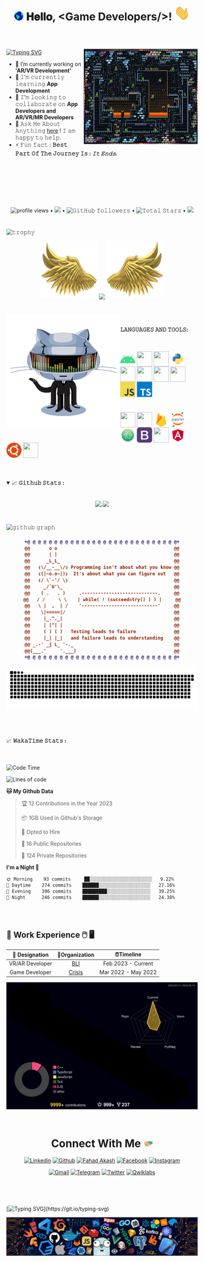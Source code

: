<h1 align="center">
  <img src="GIF/Earth.gif" width="24px">
  𝐇𝐞𝐥𝐥𝐨, &lt;Game Developers/&gt;!
  <img src="GIF/Hi.gif" width="40px" />
</h1>

<br/>
<br/>

<p><img align="right" height="250" width="300" src="https://github.com/FahadAkash/FahadAkash/blob/main/img/games.gif" alt="FahadAkash" /></p>


[![Typing SVG](https://readme-typing-svg.herokuapp.com?size=20&center=true&vCenter=true&width=520&lines=A+software+engineer+with+true+passion)](https://git.io/typing-svg)


- 🔭 I’m currently working on **'AR/VR Development'**
- 🌱 𝙸’𝚖 𝚌𝚞𝚛𝚛𝚎𝚗𝚝𝚕𝚢 𝚕𝚎𝚊𝚛𝚗𝚒𝚗𝚐 **App Development**
- 👯 𝙸’𝚖 𝚕𝚘𝚘𝚔𝚒𝚗𝚐 𝚝𝚘 𝚌𝚘𝚕𝚕𝚊𝚋𝚘𝚛𝚊𝚝𝚎 𝚘𝚗 **App Developers and AR/VR/MR Developers**
- 💬 𝙰𝚜𝚔 𝙼𝚎 𝙰𝚋𝚘𝚞𝚝 𝙰𝚗𝚢𝚝𝚑𝚒𝚗𝚐 [here](#) ! 𝙸 𝚊𝚖 𝚑𝚊𝚙𝚙𝚢 𝚝𝚘 𝚑𝚎𝚕𝚙.
- ⚡ 𝙵𝚞𝚗 𝚏𝚊𝚌𝚝 : **𝙱𝚎𝚜𝚝 𝙿𝚊𝚛𝚝 𝙾𝚏 𝚃𝚑𝚎 𝙹𝚘𝚞𝚛𝚗𝚎𝚢 𝙸𝚜 : *𝙸𝚝 𝙴𝚗𝚍𝚜.***

<br/>
<br/>
<br/>
<br/>
<br/>
<br/>


<p align="center">
  <img alt = "profile views" src="https://komarev.com/ghpvc/?username=FahadAkash&style=flat&color=blue"> •   
  <a href="https://user-badge.committers.top/india_private/GovindSingh9447"><img src="https://user-badge.committers.top/india_private/GovindSingh9447.svg"></a> •
  <img alt="𝙶𝚒𝚝𝙷𝚞𝚋 𝚏𝚘𝚕𝚕𝚘𝚠𝚎𝚛𝚜" src="https://img.shields.io/github/followers/FahadAkash?label=Followers&style=social"> •
  <img src="https://img.shields.io/github/stars/FahadAkash?label=Stars" alt="𝚃𝚘𝚝𝚊𝚕 𝚂𝚝𝚊𝚛𝚜"> •
  <a href="https://github.com/sponsors/FahadAkash"><img src="https://img.shields.io/static/v1?label=Sponsor&message=%E2%9D%A4&logo=GitHub&color=%23fe8e86"/></a>
</p>


#

![𝚝𝚛𝚘𝚙𝚑𝚢](https://github-profile-trophy.vercel.app/?username=FahadAkash&column=9&margin-w=15&margin-h=15&no-bg=true&no-frame=true&theme=juicyfresh)

<p align="center">
  <img height="150" width="150" src="https://github.com/FahadAkash/FahadAkash/blob/main/WEBP/left.webp">
  <img align="center" src="https://github-readme-streak-stats.herokuapp.com/?user=FahadAkash&theme=dark&hide_border=true"/>
  <img height="150" width="150" src="https://github.com/FahadAkash/FahadAkash/blob/main/WEBP/right.webp">
</p>

#






<a target="_blank"><img align="left" height="300" width="300" alt="𝙶𝙸𝙵" src="https://github.com/FahadAkash/FahadAkash/blob/master/GIF/github.gif"></a>
<br/>

**𝙻𝙰𝙽𝙶𝚄𝙰𝙶𝙴𝚂 𝙰𝙽𝙳 𝚃𝙾𝙾𝙻𝚂:**  
<br/>
<br/>

<code><img height="40" width="40" align="center" src="https://raw.githubusercontent.com/github/explore/80688e429a7d4ef2fca1e82350fe8e3517d3494d/topics/android/android.png"></code>
<code><img height="40" width="40" align="center" src="https://user-images.githubusercontent.com/61319844/156958898-1f821b0d-21a8-444c-bc01-3cc3f49a44e8.png"></code>
<code><img height="40" width="40" align="center" src="https://user-images.githubusercontent.com/61319844/156958933-738422d2-8137-4652-9b71-2cb079b31722.png"></code>
<code><img height="40" width="40" align="center" src="https://raw.githubusercontent.com/github/explore/80688e429a7d4ef2fca1e82350fe8e3517d3494d/topics/python/python.png"></code>
<code><img height="40" width="40" align="center" src="https://www.naveedashfaq.me/img/c++.png"></code>
<code><img height="40" width="40" align="center" src="https://cdn.iconscout.com/icon/free/png-512/c-programming-569564.png"></code>
<code><img height="40" width="40" align="center" src="https://miro.medium.com/max/1400/1*UBZYjKJigowCJOK4SaHicw.jpeg"></code>
<code><img height="40" width="40" align="center" src="https://cdn.iconscout.com/icon/free/png-256/css-131-722685.png"></code>
<code><img height="40" width="40" align="center" src="https://raw.githubusercontent.com/github/explore/80688e429a7d4ef2fca1e82350fe8e3517d3494d/topics/javascript/javascript.png"></code>
<code><img height="40" width="40" align="center" src="https://raw.githubusercontent.com/github/explore/80688e429a7d4ef2fca1e82350fe8e3517d3494d/topics/typescript/typescript.png"></code>
#
<code><img height="40" width="40" align="center" src="https://upload.wikimedia.org/wikipedia/commons/thumb/3/3f/Git_icon.svg/1024px-Git_icon.svg.png"></code>
<code><img height="40" width="40" align="center" src="https://upload.wikimedia.org/wikipedia/commons/a/af/Adobe_Photoshop_CC_icon.svg"></code>
<code><img height="40" width="40" align="center" src="https://raw.githubusercontent.com/github/explore/80688e429a7d4ef2fca1e82350fe8e3517d3494d/topics/firebase/firebase.png"></code>
<code><img height="40" width="40" align="center" src="https://raw.githubusercontent.com/github/explore/80688e429a7d4ef2fca1e82350fe8e3517d3494d/topics/jupyter-notebook/jupyter-notebook.png"></code>
<code><img height="40" width="40" align="center" src="https://raw.githubusercontent.com/github/explore/80688e429a7d4ef2fca1e82350fe8e3517d3494d/topics/atom/atom.png"></code>
<code><img height="40" width="40" align="center" src="https://raw.githubusercontent.com/github/explore/80688e429a7d4ef2fca1e82350fe8e3517d3494d/topics/bootstrap/bootstrap.png"></code>
<code><img height="40" width="40" align="center" src="https://upload.wikimedia.org/wikipedia/commons/1/17/C_Sharp_Icon.png"></code>
<code><img height="40" width="40" align="center" src="https://raw.githubusercontent.com/github/explore/80688e429a7d4ef2fca1e82350fe8e3517d3494d/topics/angular/angular.png"></code>
<code><img height="40" width="40" align="center" src="https://raw.githubusercontent.com/github/explore/80688e429a7d4ef2fca1e82350fe8e3517d3494d/topics/ubuntu/ubuntu.png"></code>
<code><img height="40" width="40" align="center" src="https://cdn.iconscout.com/icon/free/png-512/mongodb-3-1175138.png"></code>
#


<br/>


<details open="">
<summary>
  <g-emoji class="g-emoji" alias="chart_with_upwards_trend" fallback-src="https://github.githubassets.com/images/icons/emoji/unicode/1f4c8.png">📈</g-emoji>
  <strong>𝙶𝚒𝚝𝚑𝚞𝚋 𝚂𝚝𝚊𝚝𝚜 : </strong>
</summary>
<br>

<p align="center">
  <a href="https://github.com/FahadAkash">
    <img align="center" src="https://github-readme-stats.vercel.app/api?username=FahadAkash&show_icons=true&hide_border=true&title_color=94b4a4&amp&icon_color=FFFFFF&amp&text_color=FFFFFF&amp&bg_color=000000&count_private=true&include_all_commits=true"/>
  </a>
  <a href="https://github.com/FahadAkash">
    <img align="center" height="195px" src="https://github-readme-stats.vercel.app/api/top-langs/?username=FahadAKash&text_color=FFFFFF&bg_color=000000&title_color=94b4a4&langs_count=15&layout=compact&hide_border=true" />
  </a>
</p>
</details>
<br>


![𝚐𝚒𝚝𝚑𝚞𝚋 𝚐𝚛𝚊𝚙𝚑](https://github-readme-activity-graph.vercel.app/graph?username=FahadAkash&theme=react-dark&hide_border=true&area=true)


<h4 align="center">
  
```diff
+@ @ @ @ @ @ @ @ @ @ @ @ @ @ @ @ @ @ @ @ @ @ @ @ @ @ @ @+
@@       o o                                           @@
@@       | |                                           @@
@@      _L_L_                                          @@
@@   ❮\/__-__\/❯ Programming isn't about what you know @@
@@   ❮(|~o.o~|)❯  It's about what you can figure out   @@
@@   ❮/ \`-'/ \❯                                       @@
@@     _/`U'\_                                         @@
@@    ( .   . )     .----------------------------.     @@
@@   / /     \ \    | while( ! (succeed=try() ) ) |     @@
@@   \ |  ,  | /    '----------------------------'     @@
@@    \|=====|/                                        @@
@@     |_.^._|                                         @@
@@     | |"| |                                         @@
@@     ( ) ( )   Testing leads to failure              @@
@@     |_| |_|   and failure leads to understanding    @@
@@ _.-' _j L_ '-._                                     @@
@@(___.'     '.___)                                    @@
+@ @ @ @ @ @ @ @ @ @ @ @ @ @ @ @ @ @ @ @ @ @ @ @ @ @ @ @+
```

</h4>  
  
![𝙶𝚒𝚝𝚑𝚞𝚋 𝙲𝚘𝚗𝚝𝚛𝚒𝚋𝚞𝚝𝚒𝚘𝚗 𝙶𝚛𝚊𝚙𝚑](https://github.com/FahadAkash/FahadAkash/blob/main/github-contribution-grid-snake.svg)

<br/>





#

<summary>
  <g-emoji class="g-emoji" alias="chart_with_upwards_trend" fallback-src="https://github.githubassets.com/images/icons/emoji/unicode/1f4c8.png">📈</g-emoji>
  <strong>𝚆𝚊𝚔𝚊𝚃𝚒𝚖𝚎 𝚂𝚝𝚊𝚝𝚜 : </strong>
</summary>


<br>
<br>

<!--START_SECTION:waka-->

![Code Time](http://img.shields.io/badge/Code%20Time-4%2C938%20hrs%2055%20mins-blue)

![Lines of code](https://img.shields.io/badge/From%20Hello%20World%20I%27ve%20Written-11.3%20million%20lines%20of%20code-blue)


**🐱 My Github Data** 

> 🏆 12 Contributions in the Year 2023
 > 
> 📦 1GB Used in Github's Storage 
 > 
> 💼 Opted to Hire
 > 
> 📜 16 Public Repositories 
 > 
> 🔑 124 Private Repositories  
 > 
**I'm a Night 🦉** 

```text
🌞 Morning    93 commits     ██░░░░░░░░░░░░░░░░░░░░░░░   9.22% 
🌆 Daytime    274 commits    ██████░░░░░░░░░░░░░░░░░░░   27.16% 
🌃 Evening    396 commits    █████████░░░░░░░░░░░░░░░░   39.25% 
🌙 Night      246 commits    ██████░░░░░░░░░░░░░░░░░░░   24.38%

```


<br> <br>

## 🚀 **Work Experience** :computer_mouse: :desktop_computer: 

| 💼 Designation |  🏢Organization | ⏰Timeline  |
| :-: | :-: | :-: |
| VR/AR Developer | [BLI](https://www.linkedin.com/company/decimaltech/) | Feb 2023 - Current |
| Game Developer | [Crisis](https://www.facebook.com/crisisentertainmentltd/) | Mar 2022 - May 2022 |
 


![3D Profile](https://github.com/FahadAkash/FahadAkash/blob/main/img/profile-night-rainbow.svg)
 



<br/>
<h1 align="center">
  Connect With Me
 
  <a target="_blank">
    <img src="https://github.com/FahadAkash/FahadAkash/blob/master/GIF/Handshake.gif" height="25px" style="max-width:100%;">
  </a>
</h1>

<p align="center">
  <a href="https://bd.linkedin.com/in/fahadakash"><img alt="Linkedin" title="FahadAkash Linkedin" src="https://img.shields.io/badge/LinkedIn-0077B5?style=for-the-badge&logo=linkedin&logoColor=white"></a>
  <a href="https://github.com/FahadAkash"><img alt="Github" title="Fahad Akash Github" src="https://img.shields.io/badge/GitHub-100000?style=for-the-badge&logo=github&logoColor=white"></a>
  <a href="https://www.youtube.com/@FahadAkash"><img alt="Fahad Akash" title="Fahad Akash SC" src="https://img.shields.io/badge/YouTube-red?style=for-the-badge&logo=youtube&logoColor=white"></a>
  <a href="https://www.facebook.com/fahadakashni/"><img alt="Facebook" title="Fahad Akash FB" src="https://img.shields.io/badge/Facebook-1877F2?style=for-the-badge&logo=facebook&logoColor=white"></a>
  <a href="https://www.instagram.com/fahadakashdev/"><img alt="Instagram" title="Fahad Akash Instagram" src="https://img.shields.io/badge/Instagram-E4405F?style=for-the-badge&logo=instagram&logoColor=white"></a>
 </p>
 <p align="center">
  <a href="mailto:fahadakash12@gmail.com"><img alt="Gmail" title="FahadAkash Gmail" src="https://img.shields.io/badge/Gmail-D14836?style=for-the-badge&logo=gmail&logoColor=white"></a>
  <a href="#"><img alt="Telegram" title="Fahad Akash Telegram" src="https://img.shields.io/badge/Telegram-2CA5E0?style=for-the-badge&logo=telegram&logoColor=white"></a> 
<a href="#"><img alt="Twitter" title="Fahad Akash Twitter" src="https://img.shields.io/badge/Twitter-1DA1F2?style=for-the-badge&logo=twitter&logoColor=white"></a>
<a href="#"><img alt="Qwiklabs" title="Fahad Akash" src="https://img.shields.io/badge/Google_Cloud-4285F4?style=for-the-badge&logo=google-cloud&logoColor=white"></a>
</p>

 


<br/>
<br/>
 <br/>

[![Typing SVG](https://readme-typing-svg.herokuapp.com?font=Jaro&size=40&pause=1000&color=F7F7F7&center=true&vCenter=true&random=false&width=1000&height=300&lines=%F0%9D%90%87%F0%9D%90%9E%F0%9D%90%A5%F0%9D%90%A5%F0%9D%90%A8%2C+%3CGame+Developers%2F%3E!;I+Have+3%2B+years+of+experience+in+Game+Development;I+am+actively+contributes+to+open-source+projects+on+GitHub;I+am+a+creative+innovator+and+digital+storyteller.;My+work+blends+technical+prowess+with+artistic+vision;crafting+immersive+experiences+for+gamers+around+the+world;My+content+captivates+and+connects;pushing+the+boundaries+of+imagination+and+technology+to+leave+my+unique+mark+on+the+gaming+universe.)](https://git.io/typing-svg)

![footer](https://github.com/FahadAkash/FahadAkash/blob/main/WEBP/footer.webp)

 

